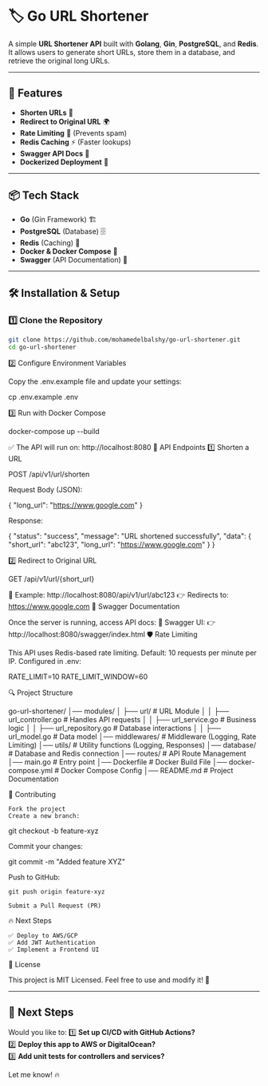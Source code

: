 # 🏷️ Go URL Shortener

A simple **URL Shortener API** built with **Golang**, **Gin**, **PostgreSQL**, and **Redis**.  
It allows users to generate short URLs, store them in a database, and retrieve the original long URLs.

---

## 🚀 Features

- **Shorten URLs** 🔗
- **Redirect to Original URL** 🌍
- **Rate Limiting** 🛑 (Prevents spam)
- **Redis Caching** ⚡ (Faster lookups)
- **Swagger API Docs** 📖
- **Dockerized Deployment** 🐳

---

## 📦 Tech Stack

- **Go** (Gin Framework) 🏗️
- **PostgreSQL** (Database) 🗄️
- **Redis** (Caching) 🚀
- **Docker & Docker Compose** 🐳
- **Swagger** (API Documentation) 📄

---

## 🛠️ Installation & Setup

### **1️⃣ Clone the Repository**

```sh
git clone https://github.com/mohamedelbalshy/go-url-shortener.git
cd go-url-shortener
```

2️⃣ Configure Environment Variables

Copy the .env.example file and update your settings:

cp .env.example .env

3️⃣ Run with Docker Compose

docker-compose up --build

✅ The API will run on: http://localhost:8080
📌 API Endpoints
1️⃣ Shorten a URL

POST /api/v1/url/shorten

Request Body (JSON):

{
"long_url": "https://www.google.com"
}

Response:

{
"status": "success",
"message": "URL shortened successfully",
"data": {
"short_url": "abc123",
"long_url": "https://www.google.com"
}
}

2️⃣ Redirect to Original URL

GET /api/v1/url/{short_url}

🔗 Example: http://localhost:8080/api/v1/url/abc123
👉 Redirects to: https://www.google.com
📖 Swagger Documentation

Once the server is running, access API docs:
📌 Swagger UI:
👉 http://localhost:8080/swagger/index.html
🛡️ Rate Limiting

This API uses Redis-based rate limiting.
Default: 10 requests per minute per IP.
Configured in .env:

RATE_LIMIT=10
RATE_LIMIT_WINDOW=60

🔍 Project Structure

go-url-shortener/
│── modules/
│ ├── url/ # URL Module
│ │ ├── url_controller.go # Handles API requests
│ │ ├── url_service.go # Business logic
│ │ ├── url_repository.go # Database interactions
│ │ ├── url_model.go # Data model
│── middlewares/ # Middleware (Logging, Rate Limiting)
│── utils/ # Utility functions (Logging, Responses)
│── database/ # Database and Redis connection
│── routes/ # API Route Management
│── main.go # Entry point
│── Dockerfile # Docker Build File
│── docker-compose.yml # Docker Compose Config
│── README.md # Project Documentation

🤝 Contributing

    Fork the project
    Create a new branch:

git checkout -b feature-xyz

Commit your changes:

git commit -m "Added feature XYZ"

Push to GitHub:

    git push origin feature-xyz

    Submit a Pull Request (PR)

🔥 Next Steps

    ✅ Deploy to AWS/GCP
    ✅ Add JWT Authentication
    ✅ Implement a Frontend UI

📝 License

This project is MIT Licensed. Feel free to use and modify it! 🚀

---

## **🚀 Next Steps**

Would you like to:
1️⃣ **Set up CI/CD with GitHub Actions?**  
2️⃣ **Deploy this app to AWS or DigitalOcean?**  
3️⃣ **Add unit tests for controllers and services?**

Let me know! 🔥
